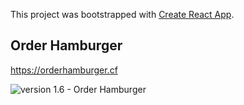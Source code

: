 This project was bootstrapped with [Create React App](https://github.com/facebook/create-react-app).


## Order Hamburger

https://orderhamburger.cf

![version 1.6 - Order Hamburger](https://raw.githubusercontent.com/chanhcs/order-hamburger/master/document/hamburger.png)






